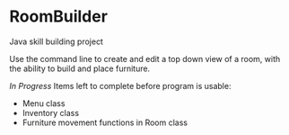 # RoomBuilder
Java skill building project

Use the command line to create and edit a top down view of a room, with the ability to build and place furniture.


*In Progress*
Items left to complete before program is usable:
- Menu class
- Inventory class
- Furniture movement functions in Room class
